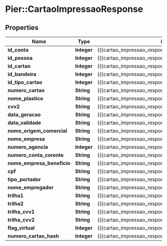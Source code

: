 # Pier::CartaoImpressaoResponse

## Properties
Name | Type | Description | Notes
------------ | ------------- | ------------- | -------------
**id_conta** | **Integer** | {{{cartao_impressao_response_id_conta_value}}} | [optional] 
**id_pessoa** | **Integer** | {{{cartao_impressao_response_id_pessoa_value}}} | [optional] 
**id_cartao** | **Integer** | {{{cartao_impressao_response_id_cartao_value}}} | [optional] 
**id_bandeira** | **Integer** | {{{cartao_impressao_response_id_bandeira_value}}} | [optional] 
**id_tipo_cartao** | **Integer** | {{{cartao_impressao_response_id_tipo_cartao_value}}} | [optional] 
**numero_cartao** | **String** | {{{cartao_impressao_response_numero_cartao_value}}} | [optional] 
**nome_plastico** | **String** | {{{cartao_impressao_response_nome_plastico_value}}} | [optional] 
**cvv2** | **String** | {{{cartao_impressao_response_cvv2_value}}} | [optional] 
**data_geracao** | **String** | {{{cartao_impressao_response_data_geracao_value}}} | [optional] 
**data_validade** | **String** | {{{cartao_impressao_response_data_validade_value}}} | [optional] 
**nome_origem_comercial** | **String** | {{{cartao_impressao_response_nome_origem_comercial_value}}} | [optional] 
**nome_empresa** | **String** | {{{cartao_impressao_response_nome_empresa_value}}} | [optional] 
**numero_agencia** | **Integer** | {{{cartao_impressao_response_numero_agencia_value}}} | [optional] 
**numero_conta_corente** | **String** | {{{cartao_impressao_response_numero_conta_corente_value}}} | [optional] 
**nome_empresa_beneficio** | **String** | {{{cartao_impressao_response_nome_empresa_beneficio_value}}} | [optional] 
**cpf** | **String** | {{{cartao_impressao_response_cpf_value}}} | [optional] 
**tipo_portador** | **String** | {{{cartao_impressao_response_tipo_portador_value}}} | [optional] 
**nome_empregador** | **String** | {{{cartao_impressao_response_nome_empregador_value}}} | [optional] 
**trilha1** | **String** | {{{cartao_impressao_response_trilha1_value}}} | [optional] 
**trilha2** | **String** | {{{cartao_impressao_response_trilha2_value}}} | [optional] 
**trilha_cvv1** | **String** | {{{cartao_impressao_response_trilha_c_v_v1_value}}} | [optional] 
**trilha_cvv2** | **String** | {{{cartao_impressao_response_trilha_c_v_v2_value}}} | [optional] 
**flag_virtual** | **Integer** | {{{cartao_impressao_response_flag_virtual_value}}} | [optional] 
**numero_cartao_hash** | **Integer** | {{{cartao_impressao_response_numero_cartao_hash_value}}} | [optional] 


